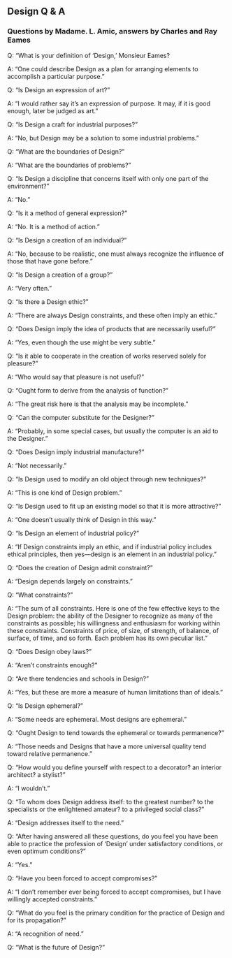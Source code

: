 ## Design Q & A
### Questions by Madame. L. Amic, answers by Charles and Ray Eames

Q: “What is your definition of ‘Design,’ Monsieur Eames?

A: “One could describe Design as a plan for arranging elements to accomplish a particular purpose.”

Q: “Is Design an expression of art?”

A: “I would rather say it’s an expression of purpose. It may, if it is good enough, later be judged as art.”

Q: “Is Design a craft for industrial purposes?”

A: “No, but Design may be a solution to some industrial problems.”

Q: “What are the boundaries of Design?”

A: “What are the boundaries of problems?”

Q: “Is Design a discipline that concerns itself with only one part of the environment?”

A: “No.”

Q: “Is it a method of general expression?”

A: “No. It is a method of action.”

Q: “Is Design a creation of an individual?”

A: “No, because to be realistic, one must always recognize the influence of those that have gone before.”

Q: “Is Design a creation of a group?”

A: “Very often.”

Q: “Is there a Design ethic?”

A: “There are always Design constraints, and these often imply an ethic.”

Q: “Does Design imply the idea of products that are necessarily useful?”

A: “Yes, even though the use might be very subtle.”

Q: “Is it able to cooperate in the creation of works reserved solely for pleasure?”

A: “Who would say that pleasure is not useful?”

Q: “Ought form to derive from the analysis of function?”

A: “The great risk here is that the analysis may be incomplete.”

Q: “Can the computer substitute for the Designer?”

A: “Probably, in some special cases, but usually the computer is an aid to the Designer.”

Q: “Does Design imply industrial manufacture?”

A: “Not necessarily.”

Q: “Is Design used to modify an old object through new techniques?”

A: “This is one kind of Design problem.”

Q: “Is Design used to fit up an existing model so that it is more attractive?”

A: “One doesn’t usually think of Design in this way.”

Q: “Is Design an element of industrial policy?”

A: “If Design constraints imply an ethic, and if industrial policy includes ethical principles, then yes—design is an element in an industrial policy.”

Q: “Does the creation of Design admit constraint?”

A: “Design depends largely on constraints.”

Q: “What constraints?”

A: “The sum of all constraints. Here is one of the few effective keys to the Design problem: the ability of the Designer to recognize as many of the constraints as possible; his willingness and enthusiasm for working within these constraints. Constraints of price, of size, of strength, of balance, of surface, of time, and so forth. Each problem has its own peculiar list.”

Q: “Does Design obey laws?”

A: “Aren’t constraints enough?”

Q: “Are there tendencies and schools in Design?”

A: “Yes, but these are more a measure of human limitations than of ideals.”

Q: “Is Design ephemeral?”

A: “Some needs are ephemeral. Most designs are ephemeral.”

Q: “Ought Design to tend towards the ephemeral or towards permanence?”

A: “Those needs and Designs that have a more universal quality tend toward relative permanence.”

Q: “How would you define yourself with respect to a decorator? an interior architect? a stylist?”

A: “I wouldn’t.”

Q: “To whom does Design address itself: to the greatest number? to the specialists or the enlightened amateur? to a privileged social class?”

A: “Design addresses itself to the need.”

Q: “After having answered all these questions, do you feel you have been able to practice the profession of ‘Design’ under satisfactory conditions, or even optimum conditions?”

A: “Yes.”

Q: “Have you been forced to accept compromises?”

A: “I don’t remember ever being forced to accept compromises, but I have willingly accepted constraints.”

Q: “What do you feel is the primary condition for the practice of Design and for its propagation?”

A: “A recognition of need.”

Q: “What is the future of Design?”
